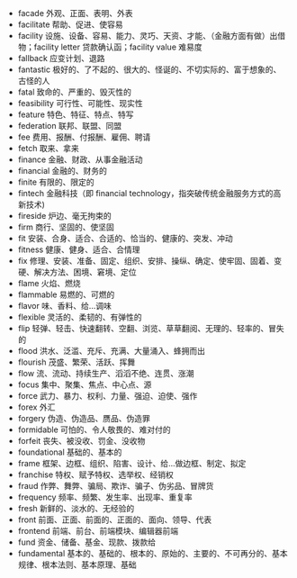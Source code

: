 - facade 外观、正面、表明、外表
- facilitate 帮助、促进、使容易
- facility 设施、设备、容易、能力、灵巧、天资、才能、（金融方面有做）出借物；facility letter 贷款确认函；facility value 难易度
- fallback 应变计划、退路
- fantastic 极好的、了不起的、很大的、怪诞的、不切实际的、富于想象的、古怪的人
- fatal 致命的、严重的、毁灭性的
- feasibility 可行性、可能性、现实性
- feature 特色、特征、特点、特写
- federation 联邦、联盟、同盟
- fee 费用、报酬、付报酬、雇佣、聘请
- fetch 取来、拿来
- finance 金融、财政、从事金融活动
- financial 金融的、财务的
- finite 有限的、限定的
- fintech 金融科技（即 financial technology，指突破传统金融服务方式的高新技术)
- fireside 炉边、毫无拘束的
- firm 商行、坚固的、使坚固
- fit 安装、合身、适合、合适的、恰当的、健康的、突发、冲动
- fitness 健康、健身、适合、合情理
- fix 修理、安装、准备、固定、组织、安排、操纵、确定、使牢固、固着、变硬、解决方法、困境、窘境、定位
- flame 火焰、燃烧
- flammable 易燃的、可燃的
- flavor 味、香料、给...调味
- flexible 灵活的、柔韧的、有弹性的
- flip 轻弹、轻击、快速翻转、空翻、浏览、草草翻阅、无理的、轻率的、冒失的
- flood 洪水、泛滥、充斥、充满、大量涌入、蜂拥而出
- flourish 茂盛、繁荣、活跃、挥舞
- flow 流、流动、持续生产、滔滔不绝、连贯、涨潮
- focus 集中、聚集、焦点、中心点、源
- force 武力、暴力、权利、力量、强迫、迫使、强作
- forex 外汇
- forgery 伪造、伪造品、赝品、伪造罪
- formidable 可怕的、令人敬畏的、难对付的
- forfeit 丧失、被没收、罚金、没收物
- foundational 基础的、基本的
- frame 框架、边框、组织、陷害、设计、给...做边框、制定、拟定
- franchise 特权、赋予特权、选举权、经销权
- fraud 作弊、舞弊、骗局、欺诈、骗子、伪劣品、冒牌货
- frequency 频率、频繁、发生率、出现率、重复率
- fresh 新鲜的、淡水的、无经验的
- front 前面、正面、前面的、正面的、面向、领导、代表
- frontend 前端、前台、前端模块、编辑器前端
- fund 资金、储备、基金、现款、拨款给
- fundamental 基本的、基础的、根本的、原始的、主要的、不可再分的、基本规律、根本法则、基本原理、基础